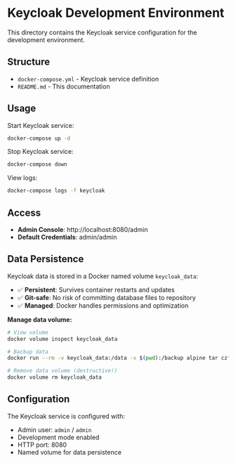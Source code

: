 # Keycloak Development Environment

This directory contains the Keycloak service configuration for the development environment.

## Structure

- `docker-compose.yml` - Keycloak service definition
- `README.md` - This documentation

## Usage

Start Keycloak service:
```bash
docker-compose up -d
```

Stop Keycloak service:
```bash
docker-compose down
```

View logs:
```bash
docker-compose logs -f keycloak
```

## Access

- **Admin Console**: http://localhost:8080/admin
- **Default Credentials**: admin/admin

## Data Persistence

Keycloak data is stored in a Docker named volume `keycloak_data`:
- ✅ **Persistent**: Survives container restarts and updates
- ✅ **Git-safe**: No risk of committing database files to repository
- ✅ **Managed**: Docker handles permissions and optimization

**Manage data volume:**
```bash
# View volume
docker volume inspect keycloak_data

# Backup data
docker run --rm -v keycloak_data:/data -v $(pwd):/backup alpine tar czf /backup/keycloak-backup.tar.gz -C /data .

# Remove data volume (destructive!)
docker volume rm keycloak_data
```

## Configuration

The Keycloak service is configured with:
- Admin user: `admin` / `admin`
- Development mode enabled
- HTTP port: 8080
- Named volume for data persistence